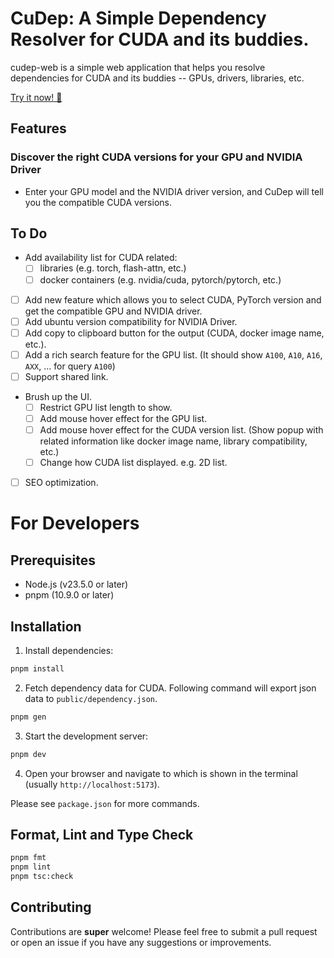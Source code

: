 # CuDep: A Simple Dependency Resolver for CUDA and its buddies.

cudep-web is a simple web application that helps you resolve dependencies for CUDA and its buddies -- GPUs, drivers, libraries, etc.

[Try it now! 🚀](https://mashi6n.github.io/cudep-web/)

## Features

### Discover the right CUDA versions for your GPU and NVIDIA Driver

- Enter your GPU model and the NVIDIA driver version, and CuDep will tell you the compatible CUDA versions.

## To Do

- Add availability list for CUDA related:
  - [ ] libraries (e.g. torch, flash-attn, etc.)
  - [ ] docker containers (e.g. nvidia/cuda, pytorch/pytorch, etc.)
- [ ] Add new feature which allows you to select CUDA, PyTorch version and get the compatible GPU and NVIDIA driver.
- [ ] Add ubuntu version compatibility for NVIDIA Driver.
- [ ] Add copy to clipboard button for the output (CUDA, docker image name, etc.).
- [ ] Add a rich search feature for the GPU list. (It should show `A100`, `A10`, `A16`, `AXX`, ... for query `A100`)
- [ ] Support shared link.
- Brush up the UI.
  - [ ] Restrict GPU list length to show.
  - [ ] Add mouse hover effect for the GPU list.
  - [ ] Add mouse hover effect for the CUDA version list. (Show popup with related information like docker image name, library compatibility, etc.)
  - [ ] Change how CUDA list displayed. e.g. 2D list.
- [ ] SEO optimization.

# For Developers

## Prerequisites

- Node.js (v23.5.0 or later)
- pnpm (10.9.0 or later)

## Installation

1. Install dependencies:

```bash
pnpm install
```

2. Fetch dependency data for CUDA. Following command will export json data to `public/dependency.json`.

```bash
pnpm gen
```

3. Start the development server:

```bash
pnpm dev
```

4. Open your browser and navigate to which is shown in the terminal (usually `http://localhost:5173`).

Please see `package.json` for more commands.

## Format, Lint and Type Check

```bash
pnpm fmt
pnpm lint
pnpm tsc:check
```

## Contributing

Contributions are **super** welcome! Please feel free to submit a pull request or open an issue if you have any suggestions or improvements.
